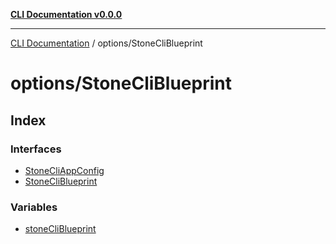 [**CLI Documentation v0.0.0**](../../README.md)

***

[CLI Documentation](../../modules.md) / options/StoneCliBlueprint

# options/StoneCliBlueprint

## Index

### Interfaces

- [StoneCliAppConfig](interfaces/StoneCliAppConfig.md)
- [StoneCliBlueprint](interfaces/StoneCliBlueprint.md)

### Variables

- [stoneCliBlueprint](variables/stoneCliBlueprint.md)
